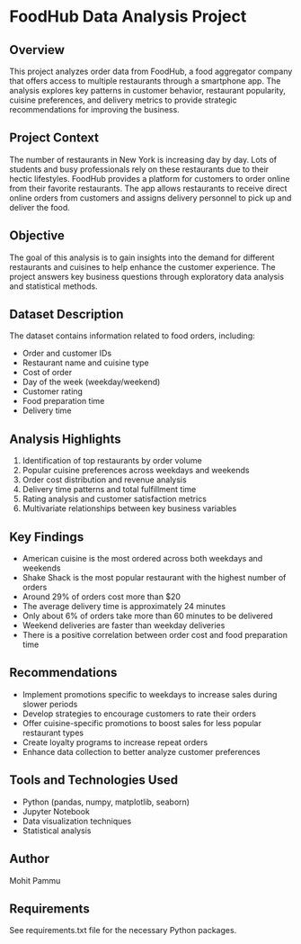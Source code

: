 # FoodHub Data Analysis Project

## Overview
This project analyzes order data from FoodHub, a food aggregator company that offers access to multiple restaurants through a smartphone app. The analysis explores key patterns in customer behavior, restaurant popularity, cuisine preferences, and delivery metrics to provide strategic recommendations for improving the business.

## Project Context
The number of restaurants in New York is increasing day by day. Lots of students and busy professionals rely on these restaurants due to their hectic lifestyles. FoodHub provides a platform for customers to order online from their favorite restaurants. The app allows restaurants to receive direct online orders from customers and assigns delivery personnel to pick up and deliver the food.

## Objective
The goal of this analysis is to gain insights into the demand for different restaurants and cuisines to help enhance the customer experience. The project answers key business questions through exploratory data analysis and statistical methods.

## Dataset Description
The dataset contains information related to food orders, including:
- Order and customer IDs
- Restaurant name and cuisine type
- Cost of order
- Day of the week (weekday/weekend)
- Customer rating
- Food preparation time
- Delivery time

## Analysis Highlights
1. Identification of top restaurants by order volume
2. Popular cuisine preferences across weekdays and weekends
3. Order cost distribution and revenue analysis
4. Delivery time patterns and total fulfillment time
5. Rating analysis and customer satisfaction metrics
6. Multivariate relationships between key business variables

## Key Findings
- American cuisine is the most ordered across both weekdays and weekends
- Shake Shack is the most popular restaurant with the highest number of orders
- Around 29% of orders cost more than $20
- The average delivery time is approximately 24 minutes
- Only about 6% of orders take more than 60 minutes to be delivered
- Weekend deliveries are faster than weekday deliveries
- There is a positive correlation between order cost and food preparation time

## Recommendations
- Implement promotions specific to weekdays to increase sales during slower periods
- Develop strategies to encourage customers to rate their orders
- Offer cuisine-specific promotions to boost sales for less popular restaurant types
- Create loyalty programs to increase repeat orders
- Enhance data collection to better analyze customer preferences

## Tools and Technologies Used
- Python (pandas, numpy, matplotlib, seaborn)
- Jupyter Notebook
- Data visualization techniques
- Statistical analysis

## Author
Mohit Pammu

## Requirements
See requirements.txt file for the necessary Python packages.